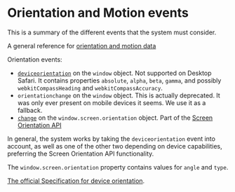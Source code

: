 # Orientation and Motion events

This is a summary of the different events that the system must consider.

A general reference for [orientation and motion data](https://developer.mozilla.org/en-US/docs/Web/API/Device_orientation_events/Orientation_and_motion_data_explained)

Orientation events:

- [`deviceorientation`](https://developer.mozilla.org/en-US/docs/Web/API/Window/deviceorientation_event) on the `window` object. Not supported on Desktop Safari. It contains properties `absolute`, `alpha`, `beta`, `gamma`, and possibly `webkitCompassHeading` and `webkitCompassAccuracy`.
- `orientationchange` on the `window` object. This is actually deprecated. It was only ever present on mobile devices it seems. We use it as a fallback.
- [`change`](https://developer.mozilla.org/en-US/docs/Web/API/ScreenOrientation) on the `window.screen.orientation` object. Part of the [Screen Orientation API](https://developer.mozilla.org/en-US/docs/Web/API/Screen_Orientation_API)

In general, the system works by taking the `deviceorientation` event into account, as well as one of the other two depending on device capabilities, preferring the Screen Orientation API functionality.

The `window.screen.orientation` property contains values for `angle` and `type`.

[The official Specification for device orientation](https://w3c.github.io/deviceorientation/#deviceorientation).
